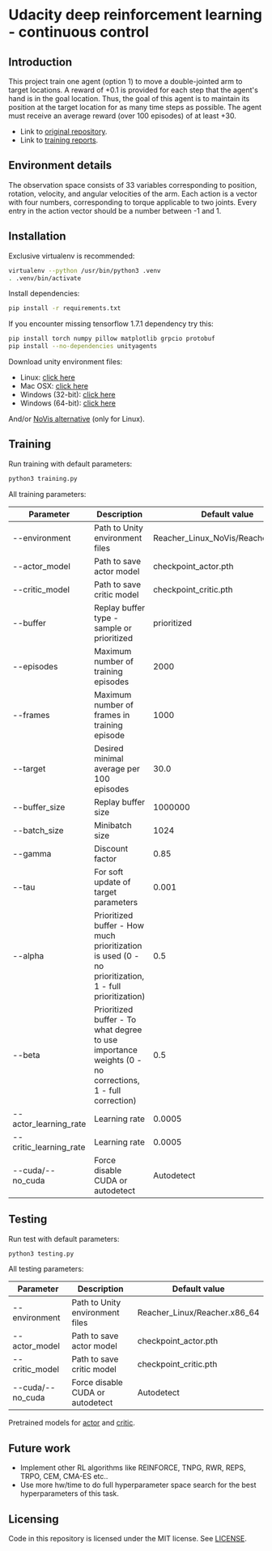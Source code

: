 # Udacity deep reinforcement learning - continuous control

## Introduction

This project train one agent (option 1) to move a double-jointed arm to target locations.
A reward of +0.1 is provided for each step that the agent's hand is in the goal location.
Thus, the goal of this agent is to maintain its position at the target location for as many time steps as possible.
The agent must receive an average reward (over 100 episodes) of at least +30.

* Link to [original repository](https://github.com/udacity/deep-reinforcement-learning/tree/master/p2_continuous-control).
* Link to [training reports](Report.md).

## Environment details

The observation space consists of 33 variables corresponding to position, rotation, velocity, and angular velocities of the arm. Each action is a vector with four numbers, corresponding to torque applicable to two joints. Every entry in the action vector should be a number between -1 and 1.

## Installation

Exclusive virtualenv is recommended:

```bash
virtualenv --python /usr/bin/python3 .venv
. .venv/bin/activate
``` 

Install dependencies:
```bash
pip install -r requirements.txt
```

If you encounter missing tensorflow 1.7.1 dependency try this:
```bash
pip install torch numpy pillow matplotlib grpcio protobuf
pip install --no-dependencies unityagents
```

Download unity environment files:

- Linux: [click here](https://s3-us-west-1.amazonaws.com/udacity-drlnd/P2/Reacher/one_agent/Reacher_Linux.zip)
- Mac OSX: [click here](https://s3-us-west-1.amazonaws.com/udacity-drlnd/P2/Reacher/one_agent/Reacher.app.zip)
- Windows (32-bit): [click here](https://s3-us-west-1.amazonaws.com/udacity-drlnd/P2/Reacher/one_agent/Reacher_Windows_x86.zip)
- Windows (64-bit): [click here](https://s3-us-west-1.amazonaws.com/udacity-drlnd/P2/Reacher/one_agent/Reacher_Windows_x86_64.zip)

And/or [NoVis alternative](https://s3-us-west-1.amazonaws.com/udacity-drlnd/P2/Reacher/one_agent/Reacher_Linux_NoVis.zip) (only for Linux).

## Training

Run training with default parameters:

```bash
python3 training.py
```

All training parameters:

|Parameter|Description|Default value|
|---|---|---|
|--environment|Path to Unity environment files|Reacher_Linux_NoVis/Reacher.x86_64|
|--actor_model|Path to save actor model|checkpoint_actor.pth|
|--critic_model|Path to save critic model|checkpoint_critic.pth|
|--buffer|Replay buffer type - sample or prioritized|prioritized|
|--episodes|Maximum number of training episodes|2000|
|--frames|Maximum number of frames in training episode|1000|
|--target|Desired minimal average per 100 episodes|30.0|
|--buffer_size|Replay buffer size|1000000|
|--batch_size|Minibatch size|1024|
|--gamma|Discount factor|0.85|
|--tau|For soft update of target parameters|0.001|
|--alpha|Prioritized buffer - How much prioritization is used (0 - no prioritization, 1 - full prioritization)|0.5|
|--beta|Prioritized buffer - To what degree to use importance weights (0 - no corrections, 1 - full correction)|0.5|
|--actor_learning_rate|Learning rate|0.0005|
|--critic_learning_rate|Learning rate|0.0005|
|--cuda/--no_cuda|Force disable CUDA or autodetect|Autodetect|

## Testing

Run test with default parameters:

```bash
python3 testing.py
```

All testing parameters:

|Parameter|Description|Default value|
|---|---|---|
|--environment|Path to Unity environment files|Reacher_Linux/Reacher.x86_64|
|--actor_model|Path to save actor model|checkpoint_actor.pth|
|--critic_model|Path to save critic model|checkpoint_critic.pth|
|--cuda/--no_cuda|Force disable CUDA or autodetect|Autodetect|

Pretrained models for [actor](models/checkpoint_actor.pth) and [critic](models/checkpoint_critic.pth). 

## Future work

- Implement other RL algorithms like REINFORCE, TNPG, RWR, REPS, TRPO, CEM, CMA-ES etc..
- Use more hw/time to do full hyperparameter space search for the best hyperparameters of this task.

## Licensing

Code in this repository is licensed under the MIT license. See [LICENSE](LICENSE).
